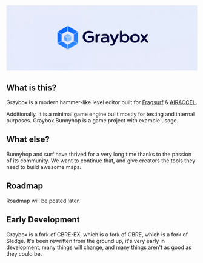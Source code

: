 ![alt text](_branding/github-banner.png)

## What is this?

Graybox is a modern hammer-like level editor built for [Fragsurf](https://store.steampowered.com/app/1033410/Fragsurf/) & [AIRACCEL](https://github.com/fragsurf/airaccel).

Additionally, it is a minimal game engine built mostly for testing and internal purposes.  Graybox.Bunnyhop is a game project with example usage.

## What else?

Bunnyhop and surf have thrived for a very long time thanks to the passion of its community.  We want to continue that, and give creators the tools they need to build awesome maps.

## Roadmap

Roadmap will be posted later.

## Early Development

Graybox is a fork of CBRE-EX, which is a fork of CBRE, which is a fork of Sledge.  It's been rewritten from the ground up, it's very early in development, many things will change, and many things aren't as good as they could be.

